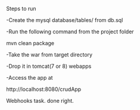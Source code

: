 Steps to run

-Create the mysql database/tables/ from db.sql

-Run the following command from the project folder

   mvn clean package
   
-Take the war from target directory 

-Drop it in tomcat(7 or 8) webapps


-Access the app at
 
 http://localhost:8080/crudApp
 
 Webhooks task. done right.
